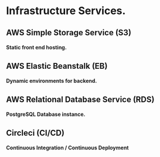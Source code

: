 # Infrastructure Services.

## AWS Simple Storage Service (S3)

#### Static front end hosting.

## AWS Elastic Beanstalk (EB)

#### Dynamic environments for backend.

## AWS Relational Database Service (RDS)

#### PostgreSQL Database instance.

## Circleci (CI/CD)

#### Continuous Integration / Continuous Deployment
